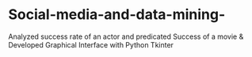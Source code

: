 # Social-media-and-data-mining-
Analyzed success rate of an actor and predicated Success of a movie & Developed Graphical Interface with Python Tkinter
